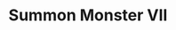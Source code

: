 ---
title: "Summon Monster VII"

spell:
  schools:
    - name:        "Conjuration"
      subschools:  ["Summoning"]
      descriptors: ["see text for summon monster I"]
  classes:
    - name:  "Cleric"
      abbr:  "Clr"
      level: 7
    - name:  "Sorcerer/Wizard"
      abbr:  "Sor/Wiz"
      level: 7
  description:        |
    This spell functions like summon monster I, except that you can summon one creature from the 7th-level list, {% die_roll 1 3 0 %} creatures of the same kind from the 6th-level list, or {% die_roll 1 4 1 %} creatures of the same kind from a lower-level list.

    |---
    | Monster | Alignment
    |-|-
    | Celestial elephant | LG
    | Avoral (guardinal) | NG
    | Celestial baleen whale<sup>1</sup> | NG
    | Djinni (genie) | CG
    | Elemental, Huge (any) | N
    | Invisible stalker | N
    | Devil, bone | LE
    | Fiendish megaraptor | LE
    | Fiendish monstrous scorpion, Huge | NE
    | Babau (demon) | CE
    | Fiendish giant octopus<sup>1</sup> | CE
    | Fiendish girallon | CE
    |===
    | <sup>1</sup> May be summoned only into an aquatic or watery environment. |<
    {: .table .table-bordered .table-hover }
---